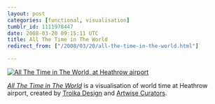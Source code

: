 ```yaml
---
layout: post
categories: [functional, visualisation]
tumblr_id: 1111978447  
date: 2008-03-20 09:15:11 UTC
title: All The Time in The World
redirect_from: ["/2008/03/20/all-the-time-in-the-world.html"]

---
```


<a href="http://www.troika.uk.com/alltime.htm"><img src="/attachments/2008/03/all-the-time-in-the-world.jpg" alt="All The Time in The World, at Heathrow airport" /></a>

<a href="http://www.troika.uk.com/alltime.htm"><em>All The Time in The World</em></a> is a visualisation of world time at Heathrow airport, created by <a href="http://www.troika.uk.com/">Troika Design</a> and <a href="http://www.artwisecurators.com/">Artwise Curators</a>.
